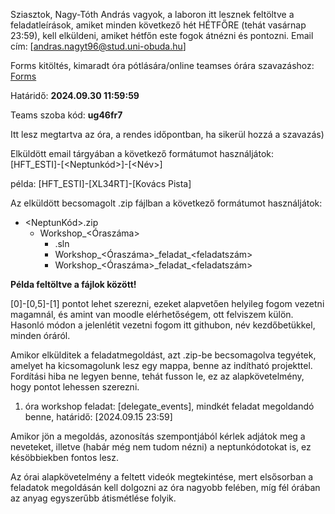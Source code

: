 Sziasztok, Nagy-Tóth András vagyok, a laboron itt lesznek feltöltve a feladatleírások, amiket minden következő hét HÉTFŐRE (tehát vasárnap 23:59), kell elküldeni, amiket hétfőn este fogok átnézni és pontozni.
Email cím: [andras.nagyt96@stud.uni-obuda.hu]

<!DOCTYPE html>
<html lang="en">
<head>
    <meta charset="UTF-8">
    <meta name="viewport" content="width=device-width, initial-scale=1.0">
</head>
<body>
    <div class="container">
        <p>Forms kitöltés, kimaradt óra pótlására/online teamses órára szavazáshoz: <a href="https://forms.gle/gtKpdNXhNfb9gjQm6" target="_blank">Forms</a></p>
        <p>Határidő: <strong>2024.09.30 11:59:59</strong></p>
        <p>Teams szoba kód: <strong>ug46fr7</strong></p>
        <p>Itt lesz megtartva az óra, a rendes időpontban, ha sikerül hozzá a szavazás)</p>
    </div>
    <div class="container">
        <p>Elküldött email tárgyában a következő formátumot használjátok: <span class="example">[HFT_ESTI]-[&lt;Neptunkód&gt;]-[&lt;Név&gt;]</span></p>
        <p>példa: <span class="example">[HFT_ESTI]-[XL34RT]-[Kovács Pista]</span></p>
    </div>
    <div class="container">
        <p>Az elküldött becsomagolt .zip fájlban a következő formátumot használjátok:</p>
        <div class="structure">
            <ul>
                <li>&lt;NeptunKód&gt;.zip
                    <ul>
                        <li>Workshop_&lt;Óraszáma&gt;
                            <ul>
                                <li>.sln</li>
                                <li>Workshop_&lt;Óraszáma&gt;_feladat_&lt;feladatszám&gt;</li>
                                <li>Workshop_&lt;Óraszáma&gt;_feladat_&lt;feladatszám&gt;</li>
                            </ul>
                        </li>
                    </ul>
                </li>
            </ul>
        </div>
    </div>
    <div class="container">
        <p><strong>Példa feltöltve a fájlok között!</strong></p>
    </div>
</body>
</html>

[0]-[0,5]-[1] pontot lehet szerezni, ezeket alapvetően helyileg fogom vezetni magamnál, és amint van moodle elérhetőségem, ott felviszem külön.
Hasonló módon a jelenlétit vezetni fogom itt githubon, név kezdőbetükkel, minden óráról.

Amikor elkülditek a feladatmegoldást, azt .zip-be becsomagolva tegyétek, amelyet ha kicsomagolunk lesz egy mappa, benne az indítható projekttel. 
Fordítási hiba ne legyen benne, tehát fusson le, ez az alapkövetelmény, hogy pontot lehessen szerezni.

1. óra workshop feladat: [delegate_events], mindkét feladat megoldandó benne, határidő: [2024.09.15 23:59]

Amikor jön a megoldás, azonosítás szempontjából kérlek adjátok meg a neveteket, illetve (habár még nem tudom nézni) a neptunkódotokat is, ez késöbbiekben fontos lesz.

Az órai alapkövetelmény a feltett videók megtekintése, mert elsősorban a feladatok megoldásán kell dolgozni az óra nagyobb felében, míg fél órában az anyag egyszerűbb átismétlése folyik.
